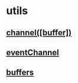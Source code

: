 # utils
## [channel([buffer])](./channel.md)
## [eventChannel](./channel.md)
## [buffers](./buffers.md)